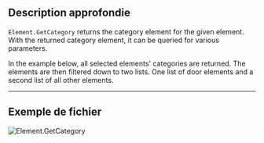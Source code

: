 ## Description approfondie
`Element.GetCategory` returns the category element for the given element. With the returned category element, it can be queried for various parameters.

In the example below, all selected elements' categories are returned. The elements are then filtered down to two lists. One list of door elements and a second list of all other elements.
___
## Exemple de fichier

![Element.GetCategory](./Revit.Elements.Element.GetCategory_img.jpg)
